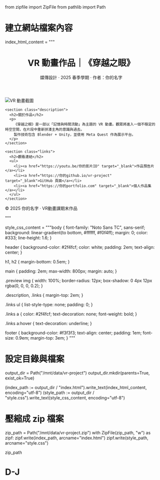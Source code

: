 from zipfile import ZipFile
from pathlib import Path

# 建立網站檔案內容
index_html_content = """<!DOCTYPE html>
<html lang="zh-Hant">
<head>
  <meta charset="UTF-8" />
  <meta name="viewport" content="width=device-width, initial-scale=1.0"/>
  <title>VR 動畫作品介紹</title>
  <link rel="stylesheet" href="style.css" />
</head>
<body>
  <header>
    <h1>VR 動畫作品｜《穿越之眼》</h1>
    <p>媒傳設計 · 2025 春季學期 · 作者：你的名字</p>
  </header>

  <main>
    <section class="preview">
      <img src="https://via.placeholder.com/600x340" alt="VR 動畫截圖" />
    </section>

    <section class="description">
      <h2>關於作品</h2>
      <p>
        《穿越之眼》是一部以「記憶與時間流動」為主題的 VR 動畫。觀眾將進入一個不穩定的時空空間，在片段中重新拼湊主角的意識與過去。
        製作技術包含 Blender + Unity，並使用 Meta Quest 作為展示平台。
      </p>
    </section>

    <section class="links">
      <h2>觀看連結</h2>
      <ul>
        <li><a href="https://youtu.be/你的影片ID" target="_blank">作品預告片</a></li>
        <li><a href="https://你的github.io/vr-project" target="_blank">GitHub 頁面</a></li>
        <li><a href="https://你的portfolio.com" target="_blank">個人作品集</a></li>
      </ul>
    </section>
  </main>

  <footer>
    <p>© 2025 你的名字 · VR動畫課期末作品</p>
  </footer>
</body>
</html>
"""

style_css_content = """body {
  font-family: "Noto Sans TC", sans-serif;
  background: linear-gradient(to bottom, #ffffff, #f0f4ff);
  margin: 0;
  color: #333;
  line-height: 1.6;
}

header {
  background-color: #2f4fcf;
  color: white;
  padding: 2em;
  text-align: center;
}

h1, h2 {
  margin-bottom: 0.5em;
}

main {
  padding: 2em;
  max-width: 800px;
  margin: auto;
}

.preview img {
  width: 100%;
  border-radius: 12px;
  box-shadow: 0 4px 12px rgba(0, 0, 0, 0.2);
}

.description, .links {
  margin-top: 2em;
}

.links ul {
  list-style-type: none;
  padding: 0;
}

.links a {
  color: #2f4fcf;
  text-decoration: none;
  font-weight: bold;
}

.links a:hover {
  text-decoration: underline;
}

footer {
  background-color: #f3f3f3;
  text-align: center;
  padding: 1em;
  font-size: 0.9em;
  margin-top: 3em;
}
"""

# 設定目錄與檔案
output_dir = Path("/mnt/data/vr-project")
output_dir.mkdir(parents=True, exist_ok=True)

(index_path := output_dir / "index.html").write_text(index_html_content, encoding="utf-8")
(style_path := output_dir / "style.css").write_text(style_css_content, encoding="utf-8")

# 壓縮成 zip 檔案
zip_path = Path("/mnt/data/vr-project.zip")
with ZipFile(zip_path, "w") as zipf:
    zipf.write(index_path, arcname="index.html")
    zipf.write(style_path, arcname="style.css")

zip_path
# D-J
